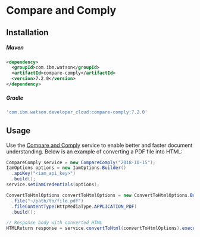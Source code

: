 # Compare and Comply

## Installation

##### Maven
```xml
<dependency>
  <groupId>com.ibm.watson</groupId>
  <artifactId>compare-comply</artifactId>
  <version>7.2.0</version>
</dependency>
```

##### Gradle
```gradle
'com.ibm.watson.developer_cloud:compare-comply:7.2.0'
```

## Usage
Use the [Compare and Comply](https://cloud.ibm.com/docs/services/compare-comply/index.html#about) service to enable better and faster document understanding. Below is an example of converting a PDF file into HTML:
```java
CompareComply service = new CompareComply("2018-10-15");
IamOptions options = new IamOptions.Builder()
  .apiKey("<iam_api_key>")
  .build();
service.setIamCredentials(options);

ConvertToHtmlOptions convertToHtmlOptions = new ConvertToHtmlOptions.Builder()
  .file("~/path/to/file.pdf")
  .fileContentType(HttpMediaType.APPLICATION_PDF)
  .build();

// Response body with converted HTML
HTMLReturn response = service.convertToHtml(convertToHtmlOptions).execute().getResult();
```

